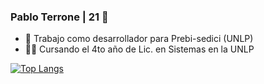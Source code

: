 ### Pablo Terrone | 21 👋

- :briefcase: Trabajo como desarrollador para Prebi-sedici (UNLP)
- :man_student: Cursando el 4to año de Lic. en Sistemas en la UNLP

[![Top Langs](https://github-readme-stats.vercel.app/api/top-langs/?username=PabloT21)](https://github.com/anuraghazra/github-readme-stats)
